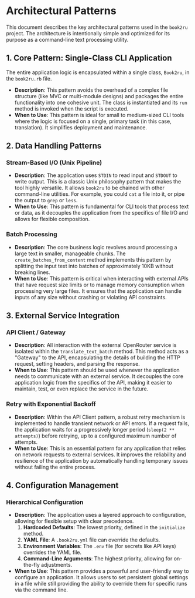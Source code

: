 # Architectural Patterns

This document describes the key architectural patterns used in the `book2ru` project. The architecture is intentionally simple and optimized for its purpose as a command-line text processing utility.

## 1. Core Pattern: Single-Class CLI Application

The entire application logic is encapsulated within a single class, `Book2ru`, in the `book2ru.rb` file.

-   **Description**: This pattern avoids the overhead of a complex file structure (like MVC or multi-module designs) and packages the entire functionality into one cohesive unit. The class is instantiated and its `run` method is invoked when the script is executed.
-   **When to Use**: This pattern is ideal for small to medium-sized CLI tools where the logic is focused on a single, primary task (in this case, translation). It simplifies deployment and maintenance.

## 2. Data Handling Patterns

### Stream-Based I/O (Unix Pipeline)

-   **Description**: The application uses `STDIN` to read input and `STDOUT` to write output. This is a classic Unix philosophy pattern that makes the tool highly versatile. It allows `book2ru` to be chained with other command-line utilities. For example, you could `cat` a file into it, or pipe the output to `grep` or `less`.
-   **When to Use**: This pattern is fundamental for CLI tools that process text or data, as it decouples the application from the specifics of file I/O and allows for flexible composition.

### Batch Processing

-   **Description**: The core business logic revolves around processing a large text in smaller, manageable chunks. The `create_batches_from_content` method implements this pattern by splitting the input text into batches of approximately 10KB without breaking lines.
-   **When to Use**: This pattern is critical when interacting with external APIs that have request size limits or to manage memory consumption when processing very large files. It ensures that the application can handle inputs of any size without crashing or violating API constraints.

## 3. External Service Integration

### API Client / Gateway

-   **Description**: All interaction with the external OpenRouter service is isolated within the `translate_text_batch` method. This method acts as a "Gateway" to the API, encapsulating the details of building the HTTP request, setting headers, and parsing the response.
-   **When to Use**: This pattern should be used whenever the application needs to communicate with an external service. It decouples the core application logic from the specifics of the API, making it easier to maintain, test, or even replace the service in the future.

### Retry with Exponential Backoff

-   **Description**: Within the API Client pattern, a robust retry mechanism is implemented to handle transient network or API errors. If a request fails, the application waits for a progressively longer period (`sleep(2 ** attempts)`) before retrying, up to a configured maximum number of attempts.
-   **When to Use**: This is an essential pattern for any application that relies on network requests to external services. It improves the reliability and resilience of the application by automatically handling temporary issues without failing the entire process.

## 4. Configuration Management

### Hierarchical Configuration

-   **Description**: The application uses a layered approach to configuration, allowing for flexible setup with clear precedence.
    1.  **Hardcoded Defaults**: The lowest priority, defined in the `initialize` method.
    2.  **YAML File**: A `.book2ru.yml` file can override the defaults.
    3.  **Environment Variables**: The `.env` file (for secrets like API keys) overrides the YAML file.
    4.  **Command-Line Arguments**: The highest priority, allowing for on-the-fly adjustments.
-   **When to Use**: This pattern provides a powerful and user-friendly way to configure an application. It allows users to set persistent global settings in a file while still providing the ability to override them for specific runs via the command line. 